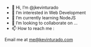 - 👋 Hi, I’m @jkevinturado
- 👀 I’m interested in Web Development
- 🌱 I’m currently learning NodeJS
- 💞️ I’m looking to collaborate on ...
- 📫 How to reach me :

Email me at
me@kevinturado.com

<!---
jkevinturado/jkevinturado is a ✨ special ✨ repository because its `README.md` (this file) appears on your GitHub profile.
You can click the Preview link to take a look at your changes.
--->
